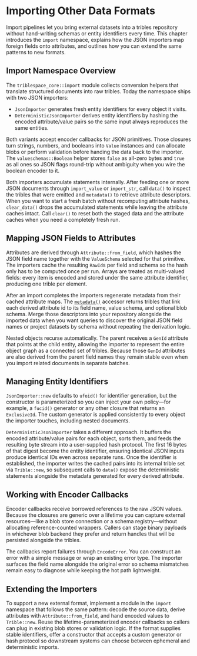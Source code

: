 # Importing Other Data Formats

Import pipelines let you bring external datasets into a tribles repository without
hand-writing schemas or entity identifiers every time. This chapter introduces the
`import` namespace, explains how the JSON importers map foreign fields onto
attributes, and outlines how you can extend the same patterns to new formats.

## Import Namespace Overview

The `triblespace_core::import` module collects conversion helpers that translate
structured documents into raw tribles. Today the namespace ships with two JSON
importers:

- `JsonImporter` generates fresh entity identifiers for every object it visits.
- `DeterministicJsonImporter` derives entity identifiers by hashing the encoded
  attribute/value pairs so the same input always reproduces the same entities.

Both variants accept encoder callbacks for JSON primitives. Those closures turn
strings, numbers, and booleans into `Value` instances and can allocate blobs or
perform validation before handing the data back to the importer. The
`valueschemas::Boolean` helper stores `false` as all-zero bytes and `true` as
all ones so JSON flags round-trip without ambiguity when you wire the boolean
encoder to it.

Both importers accumulate statements internally. After feeding one or more
JSON documents through `import_value` or `import_str`, call `data()` to inspect
the tribles that were emitted and `metadata()` to retrieve attribute
descriptors. When you want to start a fresh batch without recomputing attribute
hashes, `clear_data()` drops the accumulated statements while leaving the
attribute caches intact. Call `clear()` to reset both the staged data and the
attribute caches when you need a completely fresh run.

## Mapping JSON Fields to Attributes

Attributes are derived through `Attribute::from_field`, which hashes the JSON
field name together with the `ValueSchema` selected for that primitive. The
importers cache the resulting `RawId`s per field and schema so the hash only has
to be computed once per run. Arrays are treated as multi-valued fields: every
item is encoded and stored under the same attribute identifier, producing one
trible per element.

After an import completes the importers regenerate metadata from their cached
attribute maps. The [`metadata()`](crate::import::json::JsonImporter::metadata)
accessor returns tribles that link each derived attribute id to its field name,
value schema, and optional blob schema. Merge those descriptors into your
repository alongside the imported data when you want queries to discover the
original JSON field names or project datasets by schema without repeating the
derivation logic.

Nested objects recurse automatically. The parent receives a `GenId` attribute
that points at the child entity, allowing the importer to represent the entire
object graph as a connected set of tribles. Because those `GenId` attributes are
also derived from the parent field names they remain stable even when you import
related documents in separate batches.

## Managing Entity Identifiers

`JsonImporter::new` defaults to `ufoid()` for identifier generation, but the
constructor is parameterized so you can inject your own policy—for example, a
`fucid()` generator or any other closure that returns an `ExclusiveId`. The
custom generator is applied consistently to every object the importer touches,
including nested documents.

`DeterministicJsonImporter` takes a different approach. It buffers the encoded
attribute/value pairs for each object, sorts them, and feeds the resulting byte
stream into a user-supplied hash protocol. The first 16 bytes of that digest
become the entity identifier, ensuring identical JSON inputs produce identical
IDs even across separate runs. Once the identifier is established, the importer
writes the cached pairs into its internal trible set via `Trible::new`, so
subsequent calls to `data()` expose the deterministic statements alongside the
metadata generated for every derived attribute.

## Working with Encoder Callbacks

Encoder callbacks receive borrowed references to the raw JSON values. Because the
closures are generic over a lifetime you can capture external resources—like a
blob store connection or a schema registry—without allocating reference-counted
wrappers. Callers can stage binary payloads in whichever blob backend they
prefer and return handles that will be persisted alongside the tribles.

The callbacks report failures through `EncodeError`. You can construct an error
with a simple message or wrap an existing error type. The importer surfaces the
field name alongside the original error so schema mismatches remain easy to
diagnose while keeping the hot path lightweight.

## Extending the Importers

To support a new external format, implement a module in the `import` namespace
that follows the same pattern: decode the source data, derive attributes with
`Attribute::from_field`, and hand encoded values to `Trible::new`. Reuse the
lifetime-parameterized encoder callbacks so callers can plug in existing blob
stores or validation logic. If the format supplies stable identifiers, offer a
constructor that accepts a custom generator or hash protocol so downstream
systems can choose between ephemeral and deterministic imports.

